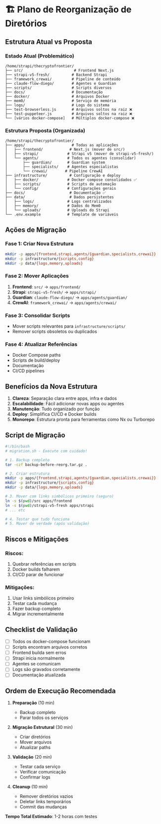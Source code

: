# 🏗️ Plano de Reorganização de Diretórios

## Estrutura Atual vs Proposta

### Estado Atual (Problemático)
```
/home/strapi/thecryptofrontier/
├── src/                       # Frontend Next.js
├── strapi-v5-fresh/          # Backend Strapi
├── framework_crewai/         # Pipeline de conteúdo
├── claude-flow-diego/        # Agentes e Guardian
├── scripts/                  # Scripts diversos
├── docs/                     # Documentação
├── docker/                   # Arquivos Docker
├── mem0/                     # Serviço de memória
├── logs/                     # Logs do sistema
├── test-browserless.js       # Arquivos soltos na raiz ❌
├── test-puppeteer.js         # Arquivos soltos na raiz ❌
└── [vários docker-compose]   # Múltiplos docker-compose ❌
```

### Estrutura Proposta (Organizada)
```
/home/strapi/thecryptofrontier/
├── apps/                     # Todas as aplicações
│   ├── frontend/            # Next.js (mover de src/)
│   ├── strapi/             # Strapi v5 (mover de strapi-v5-fresh/)
│   └── agents/             # Todos os agentes (consolidar)
│       ├── guardian/       # Guardian system
│       ├── specialists/    # Agentes especialistas
│       └── crewai/        # Pipeline CrewAI
├── infrastructure/          # Configuração e deploy
│   ├── docker/             # Docker compose consolidados ✅
│   ├── scripts/            # Scripts de automação
│   └── config/             # Configurações gerais
├── docs/                    # Documentação ✅
├── data/                    # Dados persistentes
│   ├── logs/               # Logs centralizados
│   ├── memory/             # Dados do Mem0
│   └── uploads/            # Uploads do Strapi
└── .env.example            # Template de variáveis
```

## Ações de Migração

### Fase 1: Criar Nova Estrutura
```bash
mkdir -p apps/{frontend,strapi,agents/{guardian,specialists,crewai}}
mkdir -p infrastructure/{scripts,config}
mkdir -p data/{logs,memory,uploads}
```

### Fase 2: Mover Aplicações
1. **Frontend**: `src/` → `apps/frontend/`
2. **Strapi**: `strapi-v5-fresh/` → `apps/strapi/`
3. **Guardian**: `claude-flow-diego/` → `apps/agents/guardian/`
4. **CrewAI**: `framework_crewai/` → `apps/agents/crewai/`

### Fase 3: Consolidar Scripts
- Mover scripts relevantes para `infrastructure/scripts/`
- Remover scripts obsoletos ou duplicados

### Fase 4: Atualizar Referências
- Docker Compose paths
- Scripts de build/deploy
- Documentação
- CI/CD pipelines

## Benefícios da Nova Estrutura

1. **Clareza**: Separação clara entre apps, infra e dados
2. **Escalabilidade**: Fácil adicionar novas apps ou agentes
3. **Manutenção**: Tudo organizado por função
4. **Deploy**: Simplifica CI/CD e Docker builds
5. **Monorepo**: Estrutura pronta para ferramentas como Nx ou Turborepo

## Script de Migração

```bash
#!/bin/bash
# migration.sh - Execute com cuidado!

# 1. Backup completo
tar -czf backup-before-reorg.tar.gz .

# 2. Criar estrutura
mkdir -p apps/{frontend,strapi,agents/{guardian,specialists,crewai}}
mkdir -p infrastructure/{scripts,config}
mkdir -p data/{logs,memory,uploads}

# 3. Mover com links simbólicos primeiro (seguro)
ln -s $(pwd)/src apps/frontend
ln -s $(pwd)/strapi-v5-fresh apps/strapi
# ... etc

# 4. Testar que tudo funciona
# 5. Mover de verdade (após validação)
```

## Riscos e Mitigações

### Riscos:
1. Quebrar referências em scripts
2. Docker builds falharem
3. CI/CD parar de funcionar

### Mitigações:
1. Usar links simbólicos primeiro
2. Testar cada mudança
3. Fazer backup completo
4. Migrar incrementalmente

## Checklist de Validação

- [ ] Todos os docker-compose funcionam
- [ ] Scripts encontram arquivos corretos
- [ ] Frontend builda sem erros
- [ ] Strapi inicia normalmente
- [ ] Agentes se comunicam
- [ ] Logs são gravados corretamente
- [ ] Documentação atualizada

## Ordem de Execução Recomendada

1. **Preparação** (10 min)
   - Backup completo
   - Parar todos os serviços
   
2. **Migração Estrutural** (30 min)
   - Criar diretórios
   - Mover arquivos
   - Atualizar paths
   
3. **Validação** (20 min)
   - Testar cada serviço
   - Verificar comunicação
   - Confirmar logs
   
4. **Cleanup** (10 min)
   - Remover diretórios vazios
   - Deletar links temporários
   - Commit das mudanças

**Tempo Total Estimado**: 1-2 horas com testes